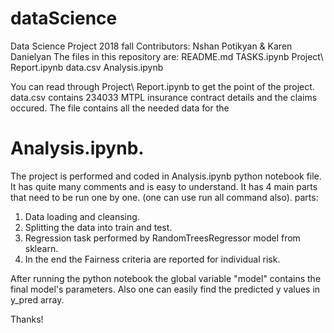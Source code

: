 # dataScience
Data Science Project 2018 fall
Contributors: Nshan Potikyan & Karen Danielyan
The files in this repository are:
README.md
TASKS.ipynb
Project\ Report.ipynb
data.csv
Analysis.ipynb

You can read through Project\ Report.ipynb to get the point of the project.
data.csv contains 234033 MTPL insurance contract details and the claims occured. The file contains all the needed data for the 

# Analysis.ipynb.
The project is performed and coded in Analysis.ipynb python notebook file. It has quite many comments and is easy to understand.
It has 4 main parts that need to be run one by one. (one can use run all command also).
parts: 
1) Data loading and cleansing.
2) Splitting the data into train and test.
3) Regression task performed by RandomTreesRegressor model from sklearn.
4) In the end the Fairness criteria are reported for individual risk.

After running the python notebook the global variable "model" contains the final model's parameters. Also one can easily find the predicted y values in y_pred array.

Thanks!
